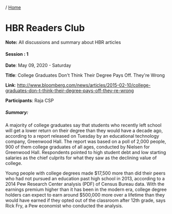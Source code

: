 / [Home](index.md)

# HBR Readers Club

**Note:** All discussions and summary about HBR articles




#### Session : 1

**Date**: May 09, 2020 - Saturday

**Title**: 
College Graduates Don't Think Their Degree Pays Off. They're Wrong

**Link**: http://www.bloomberg.com/news/articles/2015-02-10/college-graduates-don-t-think-their-degree-pays-off-they-re-wrong

**Participants**: Raja CSP

##### Summary:
A majority of college graduates say that students who recently left school will get a lower return on their degree than they would have a decade ago, according to a report released on Tuesday by an educational technology company, Greenwood Hall. The report was based on a poll of 2,000 people, 900 of them college graduates of all ages, conducted by Nielsen for Greenwood Hall. Respondents pointed to high student debt and low starting salaries as the chief culprits for what they saw as the declining value of college.

Young people with college degrees made $17,500 more than did their peers who had not pursued an education past high school in 2013, according to a 2014 Pew Research Center analysis (PDF) of Census Bureau data. With the earnings premium higher than it has been in the modern era, college degree holders can expect to earn around $500,000 more over a lifetime than they would have earned if they opted out of the classroom after 12th grade, says Rick Fry, a Pew economist who conducted the analysis.